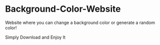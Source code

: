 # Background-Color-Website

Website where you can change a background color or generate a random color!

Simply Download and Enjoy It

